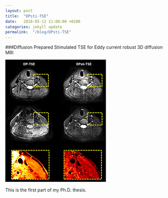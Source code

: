 ```yaml
---
layout: post
title:  "DPsti-TSE"
date:   2018-05-12 11:08:00 +0200
categories: jekyll update
permalink:  "/blog/DPsti-TSE"
---
```


###Diffusion Prepared Stimulated TSE for Eddy current robust 3D diffusion MRI

![alt text](DPsti-TSE.jpg "Logo Title Text 1")


This is the first part of my Ph.D. thesis.
